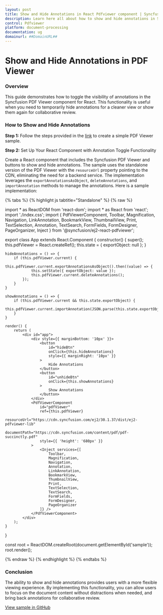 ```yaml
---
layout: post
title: Show and Hide Annotations in React Pdfviewer component | Syncfusion
description: Learn here all about how to show and hide annotations in Syncfusion React Pdfviewer component of Syncfusion Essential JS 2 and more.
control: Pdfviewer
platform: document-processing
documentation: ug
domainurl: ##DomainURL##
---
```


# Show and Hide Annotations in PDF Viewer

### Overview

This guide demonstrates how to toggle the visibility of annotations in the Syncfusion PDF Viewer component for React. This functionality is useful when you need to temporarily hide annotations for a cleaner view or show them again for collaborative review.

### How to Show and Hide Annotations

**Step 1:** Follow the steps provided in the [link](https://help.syncfusion.com/document-processing/pdf/pdf-viewer/react/getting-started) to create a simple PDF Viewer sample.

**Step 2:** Set Up Your React Component with Annotation Toggle Functionality

Create a React component that includes the Syncfusion PDF Viewer and buttons to show and hide annotations. The sample uses the standalone version of the PDF Viewer with the `resourceUrl` property pointing to the CDN, eliminating the need for a backend service. The implementation leverages the `exportAnnotationsAsObject`, `deleteAnnotations`, and `importAnnotation` methods to manage the annotations. Here is a sample implementation:

{% tabs %}
{% highlight js tabtitle="Standalone" %}
{% raw %}

import * as ReactDOM from 'react-dom';
import * as React from 'react';
import './index.css';
import {
    PdfViewerComponent,
    Toolbar,
    Magnification,
    Navigation,
    LinkAnnotation,
    BookmarkView,
    ThumbnailView,
    Print,
    TextSelection,
    Annotation,
    TextSearch,
    FormFields,
    FormDesigner,
    PageOrganizer,
    Inject
} from '@syncfusion/ej2-react-pdfviewer';

export class App extends React.Component {
    constructor() {
        super();
        this.pdfViewer = React.createRef();
        this.state = {
            exportObject: null
        };
    }

    hideAnnotations = () => {
        if (this.pdfViewer.current) {
            this.pdfViewer.current.exportAnnotationsAsObject().then((value) => {
                this.setState({ exportObject: value });
                this.pdfViewer.current.deleteAnnotations();
            });
        }
    }

    showAnnotations = () => {
        if (this.pdfViewer.current && this.state.exportObject) {
            this.pdfViewer.current.importAnnotation(JSON.parse(this.state.exportObject));
        }
    }

    render() {
        return (
            <div id="app">
                <div style={{ marginBottom: '10px' }}>
                    <button
                        id="hideBtn"
                        onClick={this.hideAnnotations}
                        style={{ marginRight: '10px' }}
                    >
                        Hide Annotations
                    </button>
                    <button
                        id="unhideBtn"
                        onClick={this.showAnnotations}
                    >
                        Show Annotations
                    </button>
                </div>
                <PdfViewerComponent
                    id="pdfViewer"
                    ref={this.pdfViewer}
                    resourceUrl="https://cdn.syncfusion.com/ej2/30.1.37/dist/ej2-pdfviewer-lib"
                    documentPath="https://cdn.syncfusion.com/content/pdf/pdf-succinctly.pdf"
                    style={{ 'height': '680px' }}
                >
                    <Inject services={[
                        Toolbar,
                        Magnification,
                        Navigation,
                        Annotation,
                        LinkAnnotation,
                        BookmarkView,
                        ThumbnailView,
                        Print,
                        TextSelection,
                        TextSearch,
                        FormFields,
                        FormDesigner,
                        PageOrganizer
                    ]} />
                </PdfViewerComponent>
            </div>
        );
    }
}

const root = ReactDOM.createRoot(document.getElementById('sample'));
root.render(<App />);

{% endraw %}
{% endhighlight %}
{% endtabs %}

### Conclusion

The ability to show and hide annotations provides users with a more flexible viewing experience. By implementing this functionality, you can allow users to focus on the document content without distractions when needed, and bring back annotations for collaborative review.

[View sample in GitHub](https://github.com/SyncfusionExamples/react-pdf-viewer-examples/tree/master/How%20to)